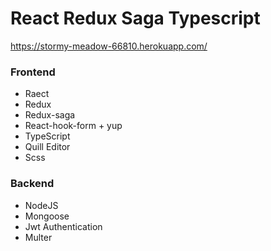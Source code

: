 # React Redux Saga Typescript

https://stormy-meadow-66810.herokuapp.com/

### Frontend
- Raect
- Redux
- Redux-saga
- React-hook-form + yup
- TypeScript
- Quill Editor
- Scss

### Backend
- NodeJS
- Mongoose
- Jwt Authentication
- Multer
